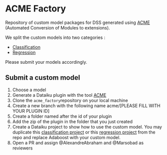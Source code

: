 # ACME Factory

Repository of custom model packages for DSS generated using [ACME](https://github.com/AlexandreAbraham/acme) (Automated Conversion of Modules to extensions).

We split the custom models into two categories : 
- [Classification](https://github.com/AlexandreAbraham/acme_factory/tree/main/Classification)
- [Regression](https://github.com/AlexandreAbraham/acme_factory/tree/main/Regression)

Please submit your models accordingly.

## Submit a custom model
1. Choose a model
2. Generate a Dataiku plugin with the tool [ACME](https://github.com/AlexandreAbraham/acme)
3. Clone the `acme_factory`repository on your local machine
4. Create a new branch with the following name acme/[PLEASE FILL WITH YOUR PLUGIN ID] 
5. Create a folder named after the id of your plugin
6. Add the zip of the plugin in the folder that you just created
7. Create a Dataiku project to show how to use the custom model. You may duplicate this [classification project](https://github.com/AlexandreAbraham/acme_factory/blob/main/Classification/AdaboostClassifier/AdaboostClassifier.zip) or this [regression project](https://github.com/AlexandreAbraham/acme_factory/blob/main/Regression/AdaboostRegressor/ADABOOSTREGRESSOR.zip) from the repo and replace Adaboost with your custom model. 
8. Open a PR and assign @AlexandreAbraham and @Marsobad as reviewers
